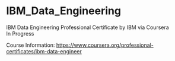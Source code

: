 # IBM_Data_Engineering
IBM Data Engineering Professional Certificate by IBM via Coursera
<br />In Progress

Course Information: https://www.coursera.org/professional-certificates/ibm-data-engineer
